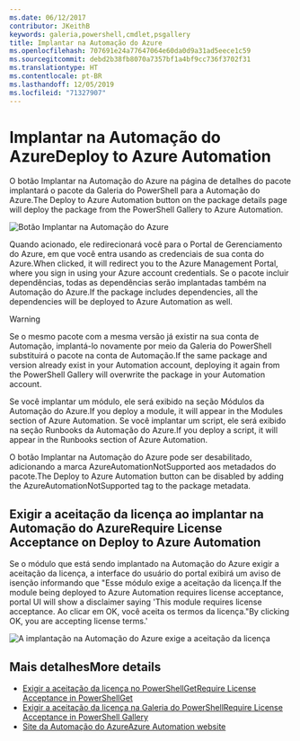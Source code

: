 ```yaml
---
ms.date: 06/12/2017
contributor: JKeithB
keywords: galeria,powershell,cmdlet,psgallery
title: Implantar na Automação do Azure
ms.openlocfilehash: 707691e24a77647064e60da0d9a31ad5eece1c59
ms.sourcegitcommit: debd2b38fb8070a7357bf1a4bf9cc736f3702f31
ms.translationtype: HT
ms.contentlocale: pt-BR
ms.lasthandoff: 12/05/2019
ms.locfileid: "71327907"
---
```

# <a name="deploy-to-azure-automation"></a><span data-ttu-id="d87ad-103">Implantar na Automação do Azure</span><span class="sxs-lookup"><span data-stu-id="d87ad-103">Deploy to Azure Automation</span></span>

<span data-ttu-id="d87ad-104">O botão Implantar na Automação do Azure na página de detalhes do pacote implantará o pacote da Galeria do PowerShell para a Automação do Azure.</span><span class="sxs-lookup"><span data-stu-id="d87ad-104">The Deploy to Azure Automation button on the package details page will deploy the package from the PowerShell Gallery to Azure Automation.</span></span>

![Botão Implantar na Automação do Azure](../../Images/DeployToAzureAutomationButton.png)

<span data-ttu-id="d87ad-106">Quando acionado, ele redirecionará você para o Portal de Gerenciamento do Azure, em que você entra usando as credenciais de sua conta do Azure.</span><span class="sxs-lookup"><span data-stu-id="d87ad-106">When clicked, it will redirect you to the Azure Management Portal, where you sign in using your Azure account credentials.</span></span>
<span data-ttu-id="d87ad-107">Se o pacote incluir dependências, todas as dependências serão implantadas também na Automação do Azure.</span><span class="sxs-lookup"><span data-stu-id="d87ad-107">If the package includes dependencies, all the dependencies will be deployed to Azure Automation as well.</span></span>

> [!WARNING]
> <span data-ttu-id="d87ad-108">Se o mesmo pacote com a mesma versão já existir na sua conta de Automação, implantá-lo novamente por meio da Galeria do PowerShell substituirá o pacote na conta de Automação.</span><span class="sxs-lookup"><span data-stu-id="d87ad-108">If the same package and version already exist in your Automation account, deploying it again from the PowerShell Gallery will overwrite the package in your Automation account.</span></span>

<span data-ttu-id="d87ad-109">Se você implantar um módulo, ele será exibido na seção Módulos da Automação do Azure.</span><span class="sxs-lookup"><span data-stu-id="d87ad-109">If you deploy a module, it will appear in the Modules section of Azure Automation.</span></span>  <span data-ttu-id="d87ad-110">Se você implantar um script, ele será exibido na seção Runbooks da Automação do Azure.</span><span class="sxs-lookup"><span data-stu-id="d87ad-110">If you deploy a script, it will appear in the Runbooks section of Azure Automation.</span></span>

<span data-ttu-id="d87ad-111">O botão Implantar na Automação do Azure pode ser desabilitado, adicionando a marca AzureAutomationNotSupported aos metadados do pacote.</span><span class="sxs-lookup"><span data-stu-id="d87ad-111">The Deploy to Azure Automation button can be disabled by adding the AzureAutomationNotSupported tag to the package metadata.</span></span>

## <a name="require-license-acceptance-on-deploy-to-azure-automation"></a><span data-ttu-id="d87ad-112">Exigir a aceitação da licença ao implantar na Automação do Azure</span><span class="sxs-lookup"><span data-stu-id="d87ad-112">Require License Acceptance on Deploy to Azure Automation</span></span>

<span data-ttu-id="d87ad-113">Se o módulo que está sendo implantado na Automação do Azure exigir a aceitação da licença, a interface do usuário do portal exibirá um aviso de isenção informando que "Esse módulo exige a aceitação da licença.</span><span class="sxs-lookup"><span data-stu-id="d87ad-113">If the module being deployed to Azure Automation requires license acceptance, portal UI will show a disclaimer saying 'This module requires license acceptance.</span></span> <span data-ttu-id="d87ad-114">Ao clicar em OK, você aceita os termos da licença."</span><span class="sxs-lookup"><span data-stu-id="d87ad-114">By clicking OK, you are accepting license terms.'</span></span>

![A implantação na Automação do Azure exige a aceitação da licença](../../Images/DeployToAzureAutomationRequireLicenseAcceptanceDisclaimer.png)

## <a name="more-details"></a><span data-ttu-id="d87ad-116">Mais detalhes</span><span class="sxs-lookup"><span data-stu-id="d87ad-116">More details</span></span>

- [<span data-ttu-id="d87ad-117">Exigir a aceitação da licença no PowerShellGet</span><span class="sxs-lookup"><span data-stu-id="d87ad-117">Require License Acceptance in PowerShellGet</span></span>](../../concepts/module-license-acceptance.md)
- [<span data-ttu-id="d87ad-118">Exigir a aceitação da licença na Galeria do PowerShell</span><span class="sxs-lookup"><span data-stu-id="d87ad-118">Require License Acceptance in PowerShell Gallery</span></span>](packages-that-require-license-acceptance.md)
- [<span data-ttu-id="d87ad-119">Site da Automação do Azure</span><span class="sxs-lookup"><span data-stu-id="d87ad-119">Azure Automation website</span></span>](https://azure.microsoft.com/services/automation/)
